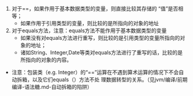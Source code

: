 1. 对于==，如果作用于基本数据类型的变量，则直接比较其存储的 “值”是否相等；
    * 如果作用于引用类型的变量，则比较的是所指向的对象的地址
2. 对于equals方法，注意：equals方法不能作用于基本数据类型的变量
    * 如果没有对equals方法进行重写，则比较的是引用类型的变量所指向的对象的地址；
    * 诸如String、Integer,Date等类对equals方法进行了重写的话，比较的是所指向的对象的内容。
* 注意：包装类（e.g. Integer）的“==”运算在不遇到算术运算的情况下不会自动拆箱，以及它们equals（）方法不处
     理数据转型的关系。（见jvm/编译/前期编译-语法糖.md-自动拆箱的陷阱）